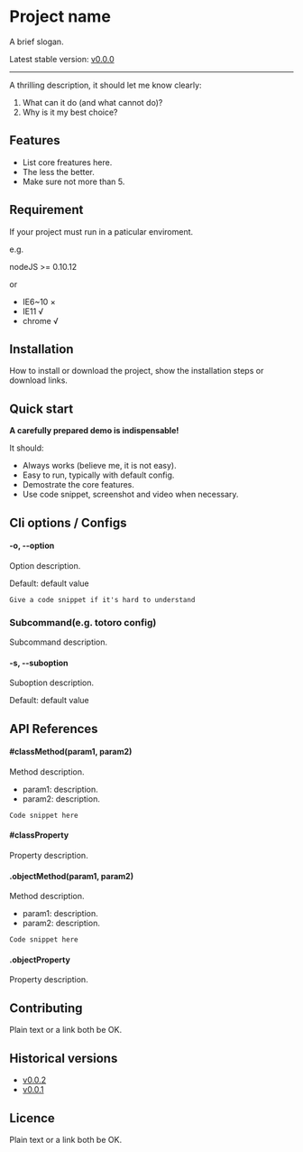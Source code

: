 # Project name

A brief slogan.

Latest stable version: [v0.0.0](link-to-change-log)

---

A thrilling description, it should let me know clearly:

1. What can it do (and what cannot do)?
2. Why is it my best choice?


## Features

- List core freatures here.
- The less the better.
- Make sure not more than 5.


## Requirement

If your project must run in a paticular enviroment.

e.g.

nodeJS >= 0.10.12

or

- IE6~10 ×
- IE11 √
- chrome √


## Installation

How to install or download the project, show the installation steps or download links.


## Quick start

**A carefully prepared demo is indispensable!**

It should:

- Always works (believe me, it is not easy).
- Easy to run, typically with default config.
- Demostrate the core features.
- Use code snippet, screenshot and video when necessary.


## Cli options / Configs

#### -o, --option

Option description.

Default: default value

```
Give a code snippet if it's hard to understand
```

### Subcommand(e.g. totoro config)

Subcommand description.

#### -s, --suboption

Suboption description.

Default: default value


## API References

#### #classMethod(param1, param2)

Method description.

- param1: description.
- param2: description.

```
Code snippet here
```

#### #classProperty

Property description.

#### .objectMethod(param1, param2)

Method description.

- param1: description.
- param2: description.

```
Code snippet here
```

#### .objectProperty

Property description.

## Contributing

Plain text or a link both be OK.

## Historical versions

- [v0.0.2](link-to-according-docs)
- [v0.0.1](link-to-according-docs)

## Licence

Plain text or a link both be OK.

